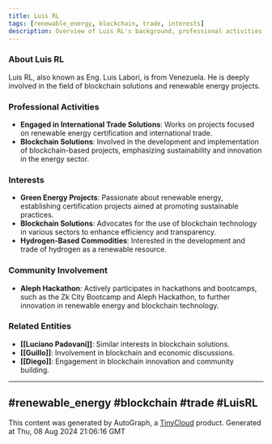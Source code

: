 ```yaml
---
title: Luis RL
tags: [renewable_energy, blockchain, trade, interests]
description: Overview of Luis RL's background, professional activities, and interests, focusing on renewable energy, blockchain projects, and international trade.
---
```


### About Luis RL

Luis RL, also known as Eng. Luis Labori, is from Venezuela. He is deeply involved in the field of blockchain solutions and renewable energy projects.

### Professional Activities
- **Engaged in International Trade Solutions**: Works on projects focused on renewable energy certification and international trade.
- **Blockchain Solutions**: Involved in the development and implementation of blockchain-based projects, emphasizing sustainability and innovation in the energy sector.

### Interests
- **Green Energy Projects**: Passionate about renewable energy, establishing certification projects aimed at promoting sustainable practices.
- **Blockchain Solutions**: Advocates for the use of blockchain technology in various sectors to enhance efficiency and transparency.
- **Hydrogen-Based Commodities**: Interested in the development and trade of hydrogen as a renewable resource.

### Community Involvement
- **Aleph Hackathon**: Actively participates in hackathons and bootcamps, such as the Zk City Bootcamp and Aleph Hackathon, to further innovation in renewable energy and blockchain technology.

### Related Entities
- **[[Luciano Padovani]]**: Similar interests in blockchain solutions.
- **[[Guillo]]**: Involvement in blockchain and economic discussions.
- **[[Diego]]**: Engagement in blockchain innovation and community building.

---

#renewable_energy #blockchain #trade #LuisRL
---
This content was generated by AutoGraph, a [TinyCloud](https://tinycloud.xyz/) product.
Generated at  Thu, 08 Aug 2024 21:06:16 GMT